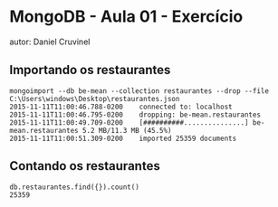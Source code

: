 # MongoDB - Aula 01 - Exercício
autor: Daniel  Cruvinel

## Importando os restaurantes

    mongoimport --db be-mean --collection restaurantes --drop --file C:\Users\windows\Desktop\restaurantes.json
    2015-11-11T11:00:46.788-0200    connected to: localhost
    2015-11-11T11:00:46.795-0200    dropping: be-mean.restaurantes
    2015-11-11T11:00:49.709-0200    [##########...............] be-mean.restaurantes 5.2 MB/11.3 MB (45.5%)
    2015-11-11T11:00:51.309-0200    imported 25359 documents


## Contando os restaurantes

    db.restaurantes.find({}).count()
    25359
